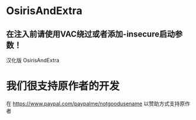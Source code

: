 # OsirisAndExtra

## 在注入前请使用VAC绕过或者添加-insecure启动参数！

汉化版 OsirisAndExtra

# 我们很支持原作者的开发
在 https://www.paypal.com/paypalme/notgoodusename 以赞助方式支持原作者
